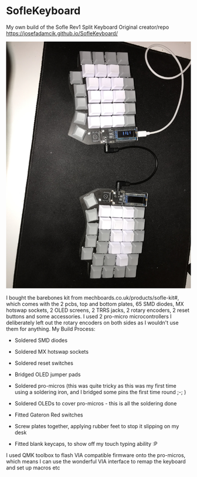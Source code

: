 # SofleKeyboard
My own build of the Sofle Rev1 Split Keyboard
Original creator/repo https://josefadamcik.github.io/SofleKeyboard/

![Sofle Keyboard](/sofle/IMG-7727.jpg)

I bought the barebones kit from mechboards.co.uk/products/sofle-kit#, which comes with the 2 pcbs, top and bottom plates,
65 SMD diodes, MX hotswap sockets, 2 OLED screens, 2 TRRS jacks, 2 rotary encoders, 2 reset buttons and some accessories.
I used 2 pro-micro microcontrollers
I deliberately left out the rotary encoders on both sides as I wouldn't use them for anything.
My Build Process:
  * Soldered SMD diodes 
  * Soldered MX hotswap sockets
  * Soldered reset switches
  * Bridged OLED jumper pads
  * Soldered pro-micros (this was quite tricky as this was my first time using a soldering iron, and I bridged some pins the first time round ;-; )
  * Soldered OLEDs to cover pro-micros - this is all the soldering done
  
  * Fitted Gateron Red switches
  * Screw plates together, applying rubber feet to stop it slipping on my desk
  * Fitted blank keycaps, to show off my touch typing ability :P
  
  I used QMK toolbox to flash VIA compatible firmware onto the pro-micros,
  which means I can use the wonderful VIA interface to remap the keyboard and set up macros etc
